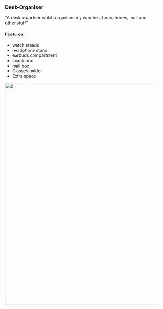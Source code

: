 ### Desk-Organiser
 "A desk organiser which organises my watches, headphones, mail and other stuff"

#### Features:
- watch stands
- headphone stand
- earbuds compartment
- snack box
- mail box
- Glasses holder
- Extra space

<img width="1182" height="729" alt="2" src="https://github.com/user-attachments/assets/92910158-7fe2-4677-a5cc-dc0f4385831c" />
